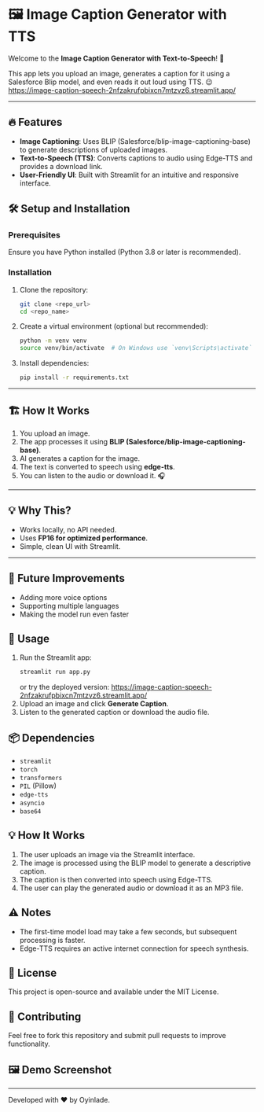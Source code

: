 # 🖼️ Image Caption Generator with TTS

Welcome to the **Image Caption Generator with Text-to-Speech**! 🚀

This app lets you upload an image, generates a caption for it using a Salesforce Blip model, and even reads it out loud using TTS. 😉
https://image-caption-speech-2nfzakrufpbixcn7mtzvz6.streamlit.app/

---

## 🔥 Features
- **Image Captioning**: Uses BLIP (Salesforce/blip-image-captioning-base) to generate descriptions of uploaded images.
- **Text-to-Speech (TTS)**: Converts captions to audio using Edge-TTS and provides a download link.
- **User-Friendly UI**: Built with Streamlit for an intuitive and responsive interface.

## 🛠️ Setup and Installation
### Prerequisites
Ensure you have Python installed (Python 3.8 or later is recommended).

### Installation
1. Clone the repository:
   ```bash
   git clone <repo_url>
   cd <repo_name>
   ```
2. Create a virtual environment (optional but recommended):
   ```bash
   python -m venv venv
   source venv/bin/activate  # On Windows use `venv\Scripts\activate`
   ```
3. Install dependencies:
   ```bash
   pip install -r requirements.txt
   ```
---

## 🏗️ How It Works

1. You upload an image.
2. The app processes it using **BLIP (Salesforce/blip-image-captioning-base)**.
3. AI generates a caption for the image.
4. The text is converted to speech using **edge-tts**.
5. You can listen to the audio or download it. 🎧

---

## 💡 Why This?

- Works locally, no API needed.
- Uses **FP16 for optimized performance**.
- Simple, clean UI with Streamlit.

---

## 🚀 Future Improvements
- Adding more voice options
- Supporting multiple languages
- Making the model run even faster




## 🔧 Usage
1. Run the Streamlit app:
   ```bash
   streamlit run app.py
   ```
   or try the deployed version: https://image-caption-speech-2nfzakrufpbixcn7mtzvz6.streamlit.app/
2. Upload an image and click **Generate Caption**.
3. Listen to the generated caption or download the audio file.

## 📦 Dependencies
- `streamlit`
- `torch`
- `transformers`
- `PIL` (Pillow)
- `edge-tts`
- `asyncio`
- `base64`

## 💡 How It Works
1. The user uploads an image via the Streamlit interface.
2. The image is processed using the BLIP model to generate a descriptive caption.
3. The caption is then converted into speech using Edge-TTS.
4. The user can play the generated audio or download it as an MP3 file.

## ⚠️ Notes
- The first-time model load may take a few seconds, but subsequent processing is faster.
- Edge-TTS requires an active internet connection for speech synthesis.

## 📝 License
This project is open-source and available under the MIT License.

## 🤝 Contributing
Feel free to fork this repository and submit pull requests to improve functionality.

## 🖼️ Demo Screenshot


---
Developed with ❤️ by Oyinlade.

